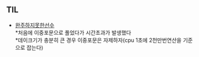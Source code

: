 ## TIL
* [완주하지못한선수](https://github.com/MingGi-Jung/Algorithm/blob/main/%ED%94%84%EB%A1%9C%EA%B7%B8%EB%9E%98%EB%A8%B8%EC%8A%A4/%EC%99%84%EC%A3%BC%ED%95%98%EC%A7%80%EB%AA%BB%ED%95%9C%EC%84%A0%EC%88%98.java)<br>
*처음에 이중포문으로 풀었다가 시간초과가 발생했다<br>
*데이크기가 충분히 큰 경우 이중포문은 자제하자(cpu 1초에 2천만번연산을 기준으로 잡는다)

